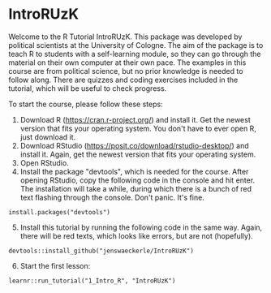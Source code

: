 # IntroRUzK
Welcome to the R Tutorial IntroRUzK. This package was developed by political scientists at the University of Cologne. 
The aim of the package is to teach R to students with a self-learning module, so they can go through the material on their own computer at their own pace.
The examples in this course are from political science, but no prior knowledge is needed to follow along.
There are quizzes and coding exercises included in the tutorial, which will be useful to check progress.

To start the course, please follow these steps:
1. Download R (https://cran.r-project.org/) and install it. Get the newest version that fits your operating system. You don't have to ever open R, just download it.
2. Download RStudio (https://posit.co/download/rstudio-desktop/) and install it. Again, get the newest version that fits your operating system.
3. Open RStudio.
4. Install the package "devtools", which is needed for the course. After opening RStudio, copy the following code in the console and hit enter. The installation will take a while, during which there is a bunch of red text flashing through the console. Don't panic. It's fine.
```
install.packages("devtools")
```
5. Install this tutorial by running the following code in the same way. Again, there will be red texts, which looks like errors, but are not (hopefully).
```
devtools::install_github("jenswaeckerle/IntroRUzK")
```
6. Start the first lesson:
```
learnr::run_tutorial("1_Intro_R", "IntroRUzK")
```
